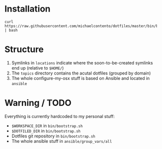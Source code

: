 # Installation

    curl https://raw.githubusercontent.com/michaelcontento/dotfiles/master/bin/bootstrap.sh | bash

# Structure

1. Symlinks in `locations` indicate where the soon-to-be-created symlinks end up
   (relative to `$HOME/`)
1. The `topics` directory contains the acutal dotfiles (grouped by domain)
1. The whole configure-my-osx stuff is based on Ansible and located in `ansible`

# Warning / TODO

Everything is currently hardcoded to my personal stuff:
* `$WORKSPACE_DIR` in `bin/bootstrap.sh`
* `$DOTFILED_DIR` in `bin/bootstrap.sh`
* Dotfiles git repository in `bin/bootstrap.sh`
* The whole ansible stuff in `ansible/group_vars/all`
